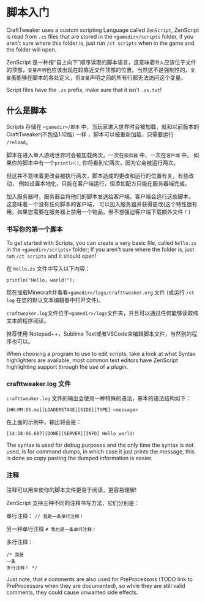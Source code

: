 # 脚本入门

CraftTweaker uses a custom scripting Language called `ZenScript`, ZenScript is read from `.zs` files that are stored in the `<gamedir>/scripts` folder, if you aren't sure where this folder is, just run `/ct scripts` when in the game and the folder will open.

ZenScript 是一种按“自上向下”顺序读取的脚本语言，这意味着`导入`应该位于文件的顶部，`变量声明`也应该出现在较靠近文件顶部的位置。当然这不是强制性的，`变量`虽能够在脚本的各处定义，但`变量`声明之前的所有行都无法访问这个变量。


Script files have the `.zs` prefix, make sure that it isn't `.zs.txt`!

## 什么是脚本

Scripts 存储在 `<gamedir>/脚本` 中，当玩家进入世界时会被加载，就和以前版本的 CraftTweaker(不包括1.12版) 一样 ，脚本可以被重新加载，只需要运行 `/reload`。

脚本在进入单人游戏世界时会被加载两次，一次在`服务器` 中，一次在`客户端` 中。 如果你的脚本中有一个`println()`, 你将看到它两次，因为它会被运行两次。

但这并不意味着更改会被执行两次，脚本造成的更改和运行的位置有关，有些改动， 例如设置本地化，只能在客户端运行，但添加配方只能在服务器端完成。

加入服务器时，服务器会将他们的脚本发送给客户端，客户端会运行这些脚本。 这意味着一个没有任何脚本的客户端， 可以加入服务器并获得更改(这个特性很有用，如果您需要在服务器上禁用一个物品，但不想强迫客户端下载额外文件！)


### 书写你的第一个脚本

To get started with Scripts, you can create a very basic file, called `hello.zs` in the `<gamedir>/scripts>` folder; If you aren't sure where the folder is, just run `/ct scripts` and it should open!

在 `hello.zs` 文件中写入以下内容：

```zenscript
println("Hello, world!");
```

现在加载Minecraft并看看`<gamedir>/logs/crafttweaker.org` 文件 (或运行 `/ct log` 在您的默认文本编辑器中打开文件)。

`craftweaker.log`文件位于`<gamedir>/logs`文件夹，并且可以通过任何能够读取纯文本的程序阅读。

推荐使用 Notepad++，Sublime Text或者VSCode来编辑脚本文件，当然别的程序也可以。

When choosing a program to use to edit scripts, take a look at what Syntax highlighters are available, most common text editors have ZenScript highlighting support through the use of a plugin.



### crafttweaker.log 文件

` crafttweaker.log ` 文件的输出会使用一种特殊的语法，基本的语法结构如下：

```
[HH:MM:SS.ms][LOADERSTAGE][SIDE][TYPE] <message>
```

在上面的示例中，输出将会是：

```
[14:58:06.697][DONE][SERVER][INFO] Hello world!
```

The syntax is used for debug purposes and the only time the syntax is not used, is for command dumps, in which case it just prints the message, this is done so copy pasting the dumped information is easier.

### 注释

注释可以用来使你的脚本文件更易于阅读，更容易理解!

ZenScript 支持三种不同的注释书写方法，它们分别是：

单行注释： `// 我是一条单行注释！`

另一种单行注释 `# 我也是一条单行注释！`

多行注释：
```
/* 我是
一条
多行注释！ */
```

Just note, that `#` comments are also used for PreProcessors (TODO link to PreProcessors when they are documented), so while they are still valid comments, they could cause unwanted side effects. 